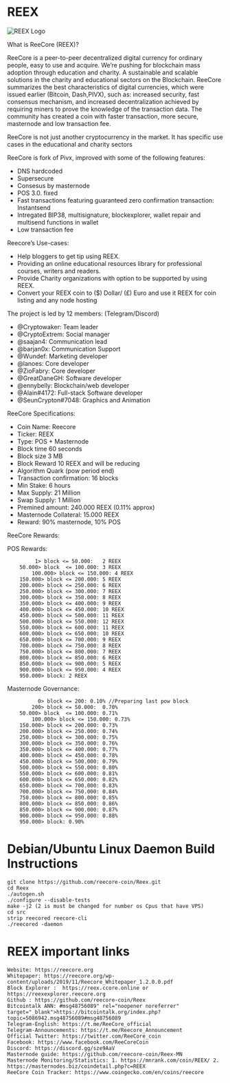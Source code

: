 # REEX
![REEX Logo](https://reex.ccore.online/images/coins_custom/reex_45.png)<br>

What is ReeCore (REEX)?

ReeCore is a peer-to-peer decentralized digital currency for ordinary people, easy to use and acquire. We’re pushing for blockchain mass adoption through education and charity. A sustainable and scalable solutions in the charity and educational sectors on the Blockchain. ReeCore summarizes the best characteristics of digital currencies, which were issued earlier (Bitcoin, Dash,PIVX), such as: increased security, fast consensus mechanism, and increased decentralization achieved by requiring miners to prove the knowledge of the transaction data. The community has created a coin with faster transaction, more secure, masternode and low transaction fee.

ReeCore is not just another cryptocurrency in the market. It has specific use cases in the
educational and charity sectors

ReeCore is fork of Pivx, improved with some of the following features: 

- DNS hardcoded 
- Supersecure
- Consesus by masternode 
- POS 3.0. fixed
- Fast transactions featuring guaranteed zero confirmation transaction: Instantsend 
- Intregated BIP38, multisignature, blockexplorer, wallet repair and multisend functions in wallet
- Low transaction fee

Reecore’s Use-cases:
- Help bloggers to get tip using REEX. 
- Providing an online educational resources library for professional courses, writers and readers. 
- Provide Charity organizations with option to be supported by using REEX.
- Convert your REEX coin to ($) Dollar/ (£) Euro and use it REEX for coin listing and any node hosting


The project is led by 12 members: (Telegram/Discord)

- @Cryptowaker: Team leader
- @CryptoExtrem: Social manager
- @saajan4: Communication lead
- @barjan0x: Communication Support
- @Wundef: Marketing developer
- @lanoes: Core developer
- @ZioFabry: Core developer
- @GreatDaneGH: Software developer
- @ennybelly: Blockchain/web developer
- @Alain#4172: Full-stack Software developer
- @SeunCrypton#7048: Graphics and Animation

ReeCore Specifications:
- Coin Name: Reecore
- Ticker: REEX
- Type: POS + Masternode
- Block time 60 seconds
- Block size 3 MB
- Block Reward 10 REEX and will be reducing
- Algorithm Quark (pow period end)
- Transaction confirmation: 16 blocks
- Min Stake: 6 hours
- Max Supply: 21 Million
- Swap Supply: 1 Million
- Premined amount: 240.000 REEX (0.11% approx)
- Masternode Collateral: 15.000 REEX
- Reward: 90% masternode, 10% POS

ReeCore Rewards:

POS Rewards:
```
	     1> block <= 50.000:   2 REEX
 	50.000> block  <= 100.000: 3 REEX
        100.000> block <= 150.000: 4 REEX
	150.000> block <= 200.000: 5 REEX
	200.000> block <= 250.000: 6 REEX
	250.000> block <= 300.000: 7 REEX
	300.000> block <= 350.000: 8 REEX
	350.000> block <= 400.000: 9 REEX
	400.000> block <= 450.000: 10 REEX
	450.000> block <= 500.000: 11 REEX
	500.000> block <= 550.000: 12 REEX
	550.000> block <= 600.000: 11 REEX
	600.000> block <= 650.000: 10 REEX
 	650.000> block <= 700.000: 9 REEX
	700.000> block <= 750.000: 8 REEX
	750.000> block <= 800.000: 7 REEX
	800.000> block <= 850.000: 6 REEX
	850.000> block <= 900.000: 5 REEX
	900.000> block <= 950.000: 4 REEX
	950.000> block: 2 REEX
```

Masternode Governance: 

```
   	      0> block <= 200: 0.10% //Preparing last pow block
	    200> block <= 50.000:  0.70%
 	50.000> block  <= 100.000: 0.71%
        100.000> block <= 150.000: 0.73%
	150.000> block <= 200.000: 0.73%
	200.000> block <= 250.000: 0.74%
	250.000> block <= 300.000: 0.75%
	300.000> block <= 350.000: 0.76%
	350.000> block <= 400.000: 0.77%
	400.000> block <= 450.000: 0.78%
	450.000> block <= 500.000: 0.79%
	500.000> block <= 550.000: 0.80%
	550.000> block <= 600.000: 0.81%
	600.000> block <= 650.000: 0.82%
 	650.000> block <= 700.000: 0.83%
	700.000> block <= 750.000: 0.84%
	750.000> block <= 800.000: 0.85%
	800.000> block <= 850.000: 0.86%
	850.000> block <= 900.000: 0.87%
	900.000> block <= 950.000: 0.88%
	950.000> block:	0.90%

```
# Debian/Ubuntu Linux Daemon Build Instructions

```
git clone https://github.com/reecore-coin/Reex.git
cd Reex
./autogen.sh
./configure --disable-tests
make -j2 (2 is must be changed for number os Cpus that have VPS)
cd src
strip reecored reecore-cli
./reecored -daemon
```

# REEX important links
```
Website: https://reecore.org
Whitepaper: https://reecore.org/wp-content/uploads/2019/11/Reecore_Whitepaper_1.2.0.0.pdf
Block Explorer :  https://reex.ccore.online or  https://reexexplorer.reecore.org
Github : https://github.com/reecore-coin/Reex
Bitcointalk ANN: #msg48756089" rel="noopener noreferrer" target="_blank">https://bitcointalk.org/index.php?topic=5086942.msg48756089#msg48756089
Telegram-English: https://t.me/ReeCore_official
Telegram-Announcements: https://t.me/Reecore_Announcement
Official Twitter: https://twitter.com/ReeCore_coin
Facebook: https://www.facebook.com/ReeCoreCoin
Discord: https://discord.gg/sze9AaV
Masternode guide: https://github.com/reecore-coin/Reex-MN
Masternode Monitoring/Statistics: 1. https://mnrank.com/coin/REEX/ 2. https://masternodes.biz/coindetail.php?c=REEX
ReeCore Coin Tracker: https://www.coingecko.com/en/coins/reecore
```
